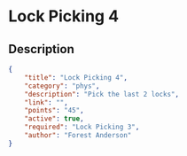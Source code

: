 # Lock Picking 4

## Description

```json
{
    "title": "Lock Picking 4",
    "category": "phys",
    "description": "Pick the last 2 locks",
    "link": "",
    "points": "45",
    "active": true,
    "required": "Lock Picking 3",
    "author": "Forest Anderson"
}
```
